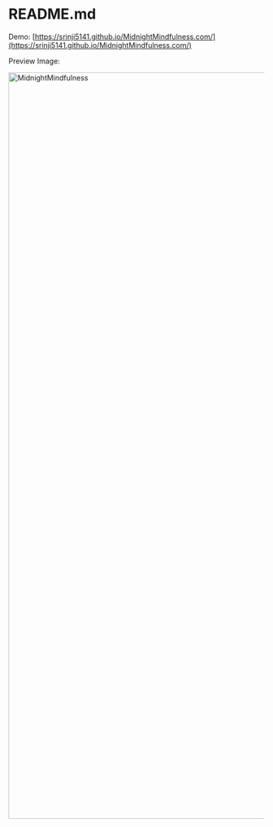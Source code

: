 # README.md

Demo: [https://srinji5141.github.io/MidnightMindfulness.com/](https://srinji5141.github.io/MidnightMindfulness.com/)

Preview Image: 

<img width="1470" alt="MidnightMindfulness" src="https://github.com/srinji5141/MidnightMindfulness.com/assets/105142919/34ba358b-72ab-4466-8a4f-23f6b8b3d161">
